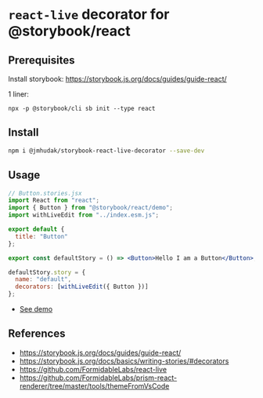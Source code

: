 # `react-live` decorator for @storybook/react

## Prerequisites

Install storybook: https://storybook.js.org/docs/guides/guide-react/

1 liner:

```
npx -p @storybook/cli sb init --type react
```

## Install

```bash
npm i @jmhudak/storybook-react-live-decorator --save-dev
```

## Usage

```jsx
// Button.stories.jsx
import React from "react";
import { Button } from "@storybook/react/demo";
import withLiveEdit from "../index.esm.js";

export default {
  title: "Button"
};

export const defaultStory = () => <Button>Hello I am a Button</Button>;

defaultStory.story = {
  name: "default",
  decorators: [withLiveEdit({ Button })]
};
```

- [See demo](https://github.com/jonathanhudak/storybook-react-live-decorator)

## References

- https://storybook.js.org/docs/guides/guide-react/
- https://storybook.js.org/docs/basics/writing-stories/#decorators
- https://github.com/FormidableLabs/react-live
- https://github.com/FormidableLabs/prism-react-renderer/tree/master/tools/themeFromVsCode
